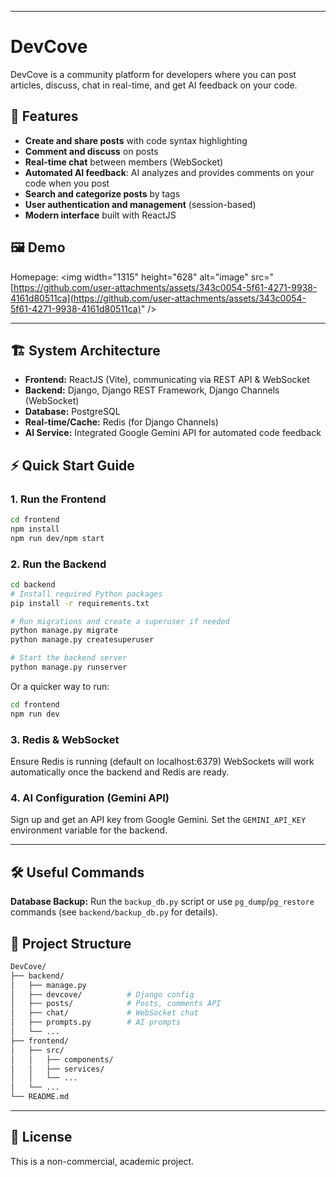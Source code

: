 -----

# DevCove

DevCove is a community platform for developers where you can post articles, discuss, chat in real-time, and get AI feedback on your code.

## 🚀 Features

  - **Create and share posts** with code syntax highlighting
  - **Comment and discuss** on posts
  - **Real-time chat** between members (WebSocket)
  - **Automated AI feedback**: AI analyzes and provides comments on your code when you post
  - **Search and categorize posts** by tags
  - **User authentication and management** (session-based)
  - **Modern interface** built with ReactJS

## 🖼️ Demo

Homepage:
<img width="1315" height="628" alt="image" src="[https://github.com/user-attachments/assets/343c0054-5f61-4271-9938-4161d80511ca](https://github.com/user-attachments/assets/343c0054-5f61-4271-9938-4161d80511ca)" /\>

-----

## 🏗️ System Architecture

  - **Frontend:** ReactJS (Vite), communicating via REST API & WebSocket
  - **Backend:** Django, Django REST Framework, Django Channels (WebSocket)
  - **Database:** PostgreSQL
  - **Real-time/Cache:** Redis (for Django Channels)
  - **AI Service:** Integrated Google Gemini API for automated code feedback

## ⚡ Quick Start Guide

### 1\. Run the Frontend

```bash
cd frontend
npm install
npm run dev/npm start
```

### 2\. Run the Backend

```bash
cd backend
# Install required Python packages
pip install -r requirements.txt

# Run migrations and create a superuser if needed
python manage.py migrate
python manage.py createsuperuser

# Start the backend server
python manage.py runserver
```

Or a quicker way to run:

```bash
cd frontend
npm run dev
```

### 3\. Redis & WebSocket

Ensure Redis is running (default on localhost:6379)
WebSockets will work automatically once the backend and Redis are ready.

### 4\. AI Configuration (Gemini API)

Sign up and get an API key from Google Gemini.
Set the `GEMINI_API_KEY` environment variable for the backend.

-----

## 🛠️ Useful Commands

**Database Backup:**
Run the `backup_db.py` script or use `pg_dump`/`pg_restore` commands (see `backend/backup_db.py` for details).

## 📂 Project Structure

```bash
DevCove/
├── backend/
│   ├── manage.py
│   ├── devcove/          # Django config
│   ├── posts/            # Posts, comments API
│   ├── chat/             # WebSocket chat
│   ├── prompts.py        # AI prompts
│   └── ...
├── frontend/
│   ├── src/
│   │   ├── components/
│   │   ├── services/
│   │   └── ...
│   └── ...
└── README.md
```

-----

## 📜 License

This is a non-commercial, academic project.

